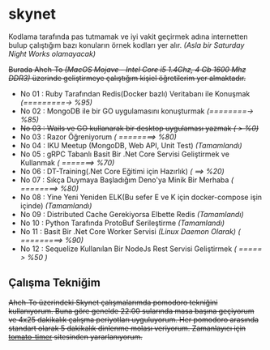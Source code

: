# skynet

Kodlama tarafında pas tutmamak ve iyi vakit geçirmek adına internetten bulup çalıştığım bazı konuların örnek kodları yer alır. _(Asla bir Saturday Night Works olamayacak)_

~~Burada Ahch-To _(MacOS Mojave - Intel Core i5 1.4Ghz, 4 Gb 1600 Mhz DDR3)_ üzerinde geliştirmeye çalıştığım kişiel öğretilerim yer almaktadır.~~

- No 01 : Ruby Tarafından Redis(Docker bazlı) Veritabanı ile Konuşmak _(=========-> %95)_
- No 02 : MongoDB ile bir GO uygulamasını konuşturmak _(========-> %85)_
- ~~No 03 : Wails ve GO kullanarak bir desktop uygulaması yazmak _( > %0)_~~
- No 03 : Razor Öğreniyorum _( ========> %80)_
- No 04 : IKU Meetup (MongoDB, Web API, Unit Test) _(Tamamlandı)_
- No 05 : gRPC Tabanlı Basit Bir .Net Core Servisi Geliştirmek ve Kullanmak _( =======> %70)_
- No 06 : DT-Training(.Net Core Eğitimi için Hazırlık) _( ==> %20)_
- No 07 : Sıkça Duymaya Başladığım Deno'ya Minik Bir Merhaba _( ========> %80)_
- No 08 : Yine Yeni Yeniden ELK(Bu sefer E ve K için docker-compose işin içinde) _(Tamamlandı)_
- No 09 : Distributed Cache Gerekiyorsa Elbette Redis _(Tamamlandı)_
- No 10 : Python Tarafında ProtoBuf Serileştirme _(Tamamlandı)_
- No 11 : Basit Bir .Net Core Worker Servisi _(Linux Daemon Olarak)_ _( =========> %90)_
- No 12 : Sequelize Kullanılan Bir NodeJs Rest Servisi Geliştirmek _( ===== > %50 )_

## Çalışma Tekniğim

~~Ahch-To üzerindeki Skynet çalışmalarımda pomodoro tekniğini kullanıyorum. Buna göre genelde 22:00 sularında masa başına geçiyorum ve 4x25 dakikalık çalışma periyotları uyguluyorum. Her pomodoro arasında standart olarak 5 dakikalık dinlenme molası veriyorum. Zamanlayıcı için [tomato-timer](https://tomato-timer.com/) sitesinden yararlanıyorum.~~
